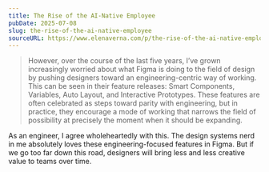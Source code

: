 ```yaml
---
title: The Rise of the AI-Native Employee
pubDate: 2025-07-08
slug: the-rise-of-the-ai-native-employee
sourceURL: https://www.elenaverna.com/p/the-rise-of-the-ai-native-employee
---
```


> However, over the course of the last five years, I’ve grown increasingly worried about what Figma is doing to the field of design by pushing designers toward an engineering-centric way of working. This can be seen in their feature releases: Smart Components, Variables, Auto Layout, and Interactive Prototypes. These features are often celebrated as steps toward parity with engineering, but in practice, they encourage a mode of working that narrows the field of possibility at precisely the moment when it should be expanding.

As an engineer, I agree wholeheartedly with this. The design systems nerd in me absolutely loves these engineering-focused features in Figma. But if we go too far down this road, designers will bring less and less creative value to teams over time. 
